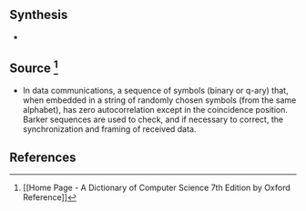 ## Synthesis
- 
## Source [^1]
- In data communications, a sequence of symbols (binary or q-ary) that, when embedded in a string of randomly chosen symbols (from the same alphabet), has zero autocorrelation except in the coincidence position. Barker sequences are used to check, and if necessary to correct, the synchronization and framing of received data.
## References

[^1]: [[Home Page - A Dictionary of Computer Science 7th Edition by Oxford Reference]]